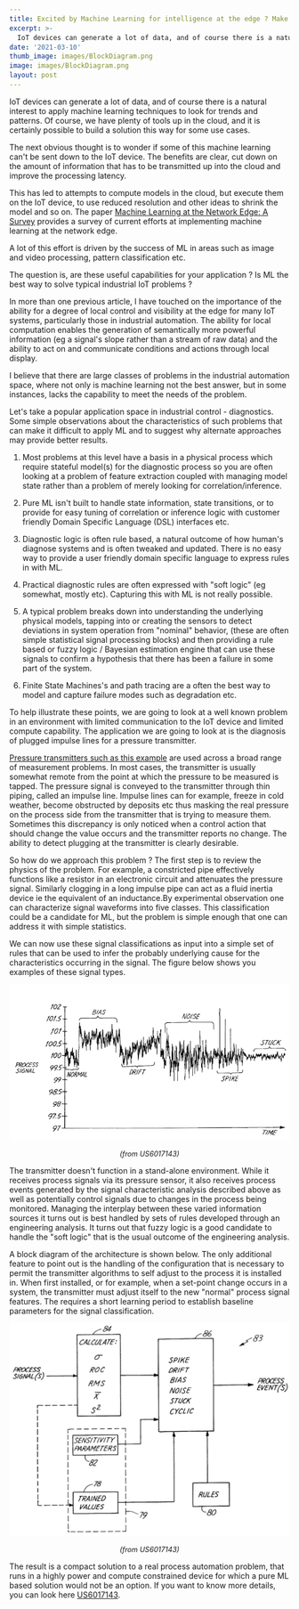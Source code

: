 ```yaml
---
title: Excited by Machine Learning for intelligence at the edge ? Make sure it's the right tool for your job.
excerpt: >-
  IoT devices can generate a lot of data, and of course there is a natural interest to apply machine learning techniques to look for trends and patterns. Of course, we have plenty of tools up in the cloud, and it is certainly possible to build a solution this way for some use cases.
date: '2021-03-10'
thumb_image: images/BlockDiagram.png
image: images/BlockDiagram.png
layout: post
--- 
```



IoT devices can generate a lot of data, and of course there is a natural interest to apply machine learning techniques to look for trends and patterns. Of course, we have plenty of tools up in the cloud, and it is certainly possible to build a solution this way for some use cases.

The next obvious thought is to wonder if some of this machine learning can't be sent down to the IoT device. The benefits are clear, cut down on the amount of information that has to be transmitted up into the cloud and improve the processing latency.

This has led to attempts to compute models in the cloud, but execute them on the IoT device, to use reduced resolution and other ideas to shrink the model and so on. The paper [Machine Learning at the Network Edge: A Survey](https://arxiv.org/abs/1908.00080) provides a survey of current efforts at implementing machine learning at the network edge.

A lot of this effort is driven by the success of ML in areas such as image and video processing, pattern classification etc.

The question is, are these useful capabilities for your application ? Is ML the best way to solve typical industrial IoT problems ? 

In more than one previous article, I have touched on the importance of the ability for a degree of local control and visibility at the edge for many IoT systems, particularly those in industrial automation. The ability for local computation enables the generation of semantically more powerful information (eg a signal's slope rather than a stream of raw data) and the ability to act on and communicate conditions and actions through local display.

I believe that there are large classes of problems in the industrial automation space, where not only is machine learning not the best answer, but in some instances, lacks the capability to meet the needs of the problem.

Let's take a popular application space in industrial control - diagnostics. Some simple observations about the characteristics of such problems that can make it difficult to apply ML and to suggest why alternate approaches may provide better results.

1) Most problems at this level have a basis in a physical process which require stateful model(s) for the diagnostic process so you are often looking at a problem of feature extraction coupled with managing model state rather than a problem of merely looking for correlation/inference.

3) Pure ML isn't built to handle state information, state transitions, or to provide for easy tuning of correlation or inference logic with 
customer friendly Domain Specific Language (DSL) interfaces etc.

4) Diagnostic logic is often rule based, a natural outcome of how human's diagnose systems and is often tweaked and updated. There is no easy way to provide a user friendly domain specific language to express rules in with ML. 

5) Practical diagnostic rules are often expressed with "soft logic" (eg somewhat, mostly etc). Capturing this with ML is not really possible.

6) A typical problem breaks down into understanding the underlying physical models, tapping into or creating the sensors to detect deviations in system operation from "nominal" behavior, (these are often simple statistical signal processing blocks) and then providing a rule based or fuzzy logic / Bayesian estimation engine that can use these signals to confirm a hypothesis that there has been a failure in some part of the system.

7) Finite State Machines's and path tracing are a often the best way to model and capture failure modes such as degradation etc.

To help illustrate these points, we are going to look at a well known problem in an environment with limited communication to the IoT device and limited compute capability. The application we are going to look at is the diagnosis of plugged impulse lines for a pressure transmitter. 

[Pressure transmitters such as this example](https://www.emerson.com/resource/image/1272634/portrait_ratio3x4/768/1024/5b5bdf8916ba63cce3030491d3e84dd6/Gm/prod-rmt-p3051s.jpg) are used across a broad range of measurement problems. In most cases, the transmitter is usually somewhat remote from the point at which the pressure to be measured is tapped. The pressure signal is conveyed to the transmitter through thin piping, called an impulse line. Impulse lines can for example, freeze in cold weather, become obstructed by deposits etc thus masking the real pressure on the process side from the transmitter that is trying to measure them. Sometimes this discrepancy is only noticed when a control action that should change the value occurs and the transmitter reports no change. The ability to detect plugging at the transmitter is clearly desirable.

So how do we approach this problem ? The first step is to review the physics of the problem. For example, a constricted pipe effectively functions like a resistor in an electronic circuit and attenuates the pressure signal. Similarly clogging in a long impulse pipe can act as a fluid inertia device ie the equivalent of an inductance.By experimental observation one can characterize signal waveforms into five classes. This classification could be a candidate for ML, but the problem is simple enough that one can address it with simple statistics.

We can now use these signal classifications as input into a simple set of rules that can be used to infer the probably underlying cause for the characteristics occurring in the signal. The figure below shows you examples of these signal types.

![Signal types](../images/SignalTypes.png) 
<p style="text-align: center;font-size:90%"><i>(from US6017143) </i></p>

The transmitter doesn't function in a stand-alone environment. While it receives process signals via its pressure sensor, it also receives process events generated by the signal characteristic analysis described above as well as potentially control signals due to changes in the process being monitored. Managing the interplay between these varied information sources it turns out is best handled by sets of rules developed through an engineering analysis. It turns out that fuzzy logic is a good candidate to handle the "soft logic" that is the usual outcome of the engineering analysis.

A block diagram of the architecture is shown below. The only additional feature to point out is the handling of the configuration that is necessary to permit the transmitter algorithms to self adjust to the process it is installed in. When first installed, or for example, when a set-point change occurs in a system, the transmitter must adjust itself to the new "normal" process signal features. The requires a short learning period to establish baseline parameters for the signal classification.

![Block diagram](../images/BlockDiagram.png)
<p style="text-align: center;font-size:90%"><i>(from US6017143) </i></p>

The result is a compact solution to a real process automation problem, that runs in a highly power and compute constrained device for which a pure ML based solution would not be an option. If you want to know more details, you can look here [US6017143](http://patft.uspto.gov/netacgi/nph-Parser?Sect1=PTO1&Sect2=HITOFF&d=PALL&p=1&u=%2Fnetahtml%2FPTO%2Fsrchnum.htm&r=1&f=G&l=50&s1=6017143.PN.&OS=PN/6017143&RS=PN/6017143).

